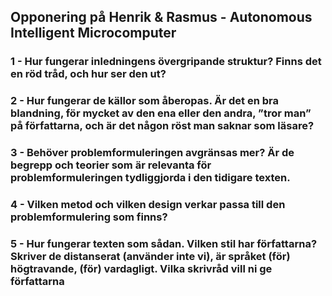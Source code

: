 ## Opponering på Henrik & Rasmus - Autonomous Intelligent Microcomputer

### 1 - Hur fungerar inledningens övergripande struktur? Finns det en röd tråd, och hur ser den ut?



### 2 - Hur fungerar de källor som åberopas. Är det en bra blandning, för mycket av den ena eller den andra, ”tror man” på författarna, och är det någon röst man saknar som läsare?



### 3 - Behöver problemformuleringen avgränsas mer? Är de begrepp och teorier som är relevanta för problemformuleringen tydliggjorda i den tidigare texten.



### 4 - Vilken metod och vilken design verkar passa till den problemformulering som finns?



### 5 - Hur fungerar texten som sådan. Vilken stil har författarna? Skriver de distanserat (använder inte vi), är språket (för) högtravande, (för) vardagligt. Vilka skrivråd vill ni ge författarna